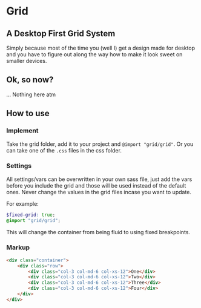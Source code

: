 # Grid

## A Desktop First Grid System
Simply because most of the time you (well I) get a design made for desktop and you have to figure out along the way how to make it look sweet on smaller devices.


## Ok, so now?
... Nothing here atm



## How to use
### Implement
Take the grid folder, add it to your project and `@import "grid/grid"`. Or you can take one of the `.css` files in the css folder.

### Settings
All settings/vars can be overwritten in your own sass file, just add the vars before you include the grid and those will be used instead of the default ones. Never change the values in the grid files incase you want to update.

For example:

```scss
$fixed-grid: true;
@import "grid/grid";
```

This will change the container from being fluid to using fixed breakpoints.

### Markup
```html
<div class="container">
	<div class="row">
		<div class="col-3 col-md-6 col-xs-12">One</div>
		<div class="col-3 col-md-6 col-xs-12">Two</div>
		<div class="col-3 col-md-6 col-xs-12">Three</div>
		<div class="col-3 col-md-6 col-xs-12">Four</div>
	</div>
</div>
```